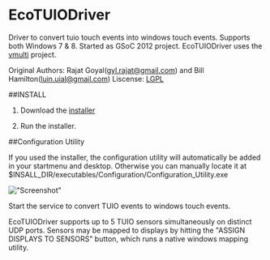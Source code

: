 EcoTUIODriver
=============

Driver to convert tuio touch events into windows touch events. Supports both Windows 7 & 8. Started as GSoC 2012 project.
EcoTUIODriver uses the [vmulti](http://code.google.com/p/vmulti/) project.

Original Authors: Rajat Goyal(gyl.rajat@gmail.com) and Bill Hamilton(luin.uial@gmail.com)
Liscense: [LGPL](https://github.com/ecologylab/EcoTUIODriver/blob/master/LISCENSE.txt)

##INSTALL 
1. Download the [installer](https://github.com/downloads/ecologylab/EcoTUIODriver/EcoTuioDriver.exe)

2. Run the installer.

##Configuration Utility 

If you used the installer, the configuration utility will automatically be added in your startmenu and desktop. Otherwise you can manually locate it at $INSALL_DIR/executables/Configuration/Configuration_Utility.exe

![ "Screenshot" ](http://imageshack.us/a/img827/8/ecotuioconf.png)
				
Start the service to convert TUIO events to windows touch events. 

EcoTUIODriver supports up to 5 TUIO sensors simultaneously on distinct UDP ports.
Sensors may be mapped to displays by hitting the "ASSIGN DISPLAYS TO SENSORS" button, which runs a native windows mapping utility.